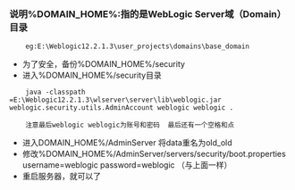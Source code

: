 ### 说明%DOMAIN_HOME%:指的是WebLogic Server域（Domain）目录
        eg:E:\Weblogic12.2.1.3\user_projects\domains\base_domain
* 为了安全，备份%DOMAIN_HOME%/security
* 进入%DOMAIN_HOME%/security目录
```
    java -classpath =E:\Weblogic12.2.1.3\wlserver\server\lib\weblogic.jar weblogic.security.utils.AdminAccount weblogic weblogic .
```
        注意最后weblogic weblogic为账号和密码  最后还有一个空格和点
* 进入DOMAIN_HOME%/AdminServer 将data重名为old_old
* 修改%DOMAIN_HOME%/AdminServer/servers/security/boot.properties
        username=weblogic
        password=weblogic
（与上面一样）
* 重启服务器，就可以了